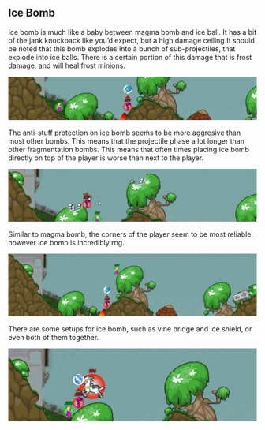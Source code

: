 ## Ice Bomb


Ice bomb is much like a baby between magma bomb and ice ball. It has a bit of the jank knockback like you’d expect, but a high damage ceiling.It should be noted that this bomb explodes into a bunch of sub-projectiles, that explode into ice balls. There is a certain portion of this damage that is frost damage, and will heal frost minions.


![icebomb1](https://raw.githubusercontent.com/1IlIl/wikidata/main/frost/gifs/iceball6.gif)


The anti-stuff protection on ice bomb seems to be more aggresive than most other bombs. This means that the projectile phase a lot longer than other fragmentation bombs. This means that often times placing ice bomb directly on top of the player is worse than next to the player.


![icebomb2](https://raw.githubusercontent.com/1IlIl/wikidata/main/frost/gifs/iceball9.gif)


Similar to magma bomb, the corners of the player seem to be most reliable, however ice bomb is incredibly rng.


![icebomb3](https://raw.githubusercontent.com/1IlIl/wikidata/main/frost/gifs/iceball7.gif)


There are some setups for ice bomb, such as vine bridge and ice shield, or even both of them together.


![icebomb4](https://raw.githubusercontent.com/1IlIl/wikidata/main/frost/gifs/icebomb1.gif)

